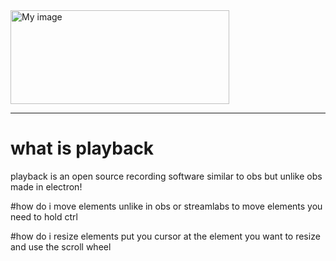 <img src="https://github.com/user-attachments/assets/dbeafac7-4f45-4a70-84c7-1357114f6bac" alt="My image" width="350" height="150">
<hr></hr>

# what is playback

playback is an open source recording software similar to obs but unlike obs made in electron!


#how do i move elements
unlike in obs or streamlabs to move elements you need to hold ctrl

#how do i resize elements
put you cursor at the element you want to resize and use the scroll wheel

